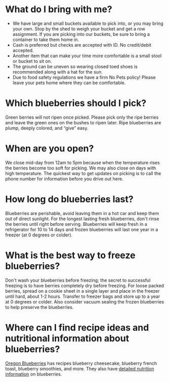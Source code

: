 ---
---

# What do I bring with me?

- We have large and small buckets available to pick into, or you may bring your own. Stop by the shed to weigh your bucket and get a row assignment. If you are picking into our buckets, be sure to bring a container to take them home in.
- Cash is preferred but checks are accepted with ID. No credit/debit accepted.
- Another item that can make your time more comfortable is a small stool or bucket to sit on.
- The ground can be uneven so wearing closed toed shoes is recommended along with a hat for the sun.
- Due to food safety regulations we have a firm No Pets policy! Please leave your pets home where they can be comfortable.

# Which blueberries should I pick?

Green berries will not ripen once picked. Please pick only the ripe berries and leave the green ones on the bushes to ripen later. Ripe blueberries are plump, deeply colored, and “give” easy.

# When are you open?

We close mid-day from 12am to 5pm because when the temperature rises the berries become too soft for picking. We may also close on days with high temperature. The quickest way to get updates on picking is to call the phone number for information before you drive out here.

# How long do blueberries last?

Blueberries are perishable, avoid leaving them in a hot car and keep them out of direct sunlight. For the longest lasting fresh blueberries, don't rinse the berries until right before serving. Blueberries will keep fresh in a refrigerator for 10 to 14 days and frozen blueberries will last one year in a freezer (at 0 degrees or colder).

# What is the best way to freeze blueberries?

Don't wash your blueberries before freezing; the secret to successful freezing is to have berries completely dry before freezing. For loose packed berries, spread on a cookie sheet in a single layer and place in the freezer until hard, about 1-2 hours. Transfer to freezer bags and store up to a year at 0 degrees or colder. Also consider vacuum sealing the frozen blueberries to help preserve the blueberries.

# Where can I find recipe ideas and nutritional information about blueberries?

[Oregon Blueberries](http://www.oregonblueberry.com) has recipes blueberry cheesecake, blueberry french toast, blueberry smoothies, and more. They also have [detailed nutrition information](http://www.oregonblueberry.com/nutrition.html) on blueberries.
